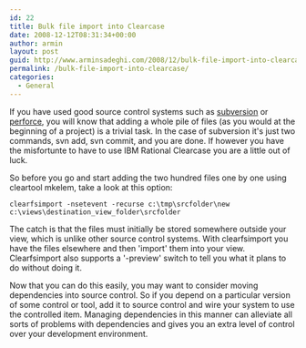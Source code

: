 ```yaml
---
id: 22
title: Bulk file import into Clearcase
date: 2008-12-12T08:31:34+00:00
author: armin
layout: post
guid: http://www.arminsadeghi.com/2008/12/bulk-file-import-into-clearcase/
permalink: /bulk-file-import-into-clearcase/
categories:
  - General
---
```

<!-- google_ad_section_start -->

If you have used good source control systems such as [subversion](http://subversion.tigris.org/) or [perforce](http://www.perforce.com/), you will know that adding a whole pile of files (as you would at the beginning of a project) is a trivial task. In the case of subversion it's just two commands, svn add, svn commit, and you are done. If however you have the misfortunte to have to use IBM Rational Clearcase you are a little out of luck.

So before you go and start adding the two hundred files one by one using cleartool mkelem, take a look at this option:

`clearfsimport -nsetevent -recurse c:\tmp\srcfolder\new c:\views\destination_view_folder\srcfolder` 

<!--more-->

The catch is that the files must initially be stored somewhere outside your view, which is unlike other source control systems. With clearfsimport you have the files elsewhere and then 'import' them into your view. Clearfsimport also supports a '-preview' switch to tell you what it plans to do without doing it.

Now that you can do this easily, you may want to consider moving dependencies into source control. So if you depend on a particular version of some control or tool, add it to source control and wire your system to use the controlled item. Managing dependencies in this manner can alleviate all sorts of problems with dependencies and gives you an extra level of control over your development environment.

<!-- google_ad_section_end -->
